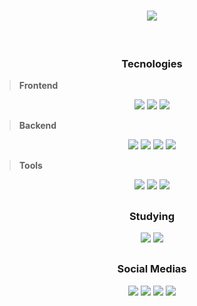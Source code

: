 <h1 align="center">
    <img src="https://readme-typing-svg.herokuapp.com/?font=Righteous&size=35&center=true&vCenter=true&width=500&height=60&duration=4000&lines=Hi!+👌;+I'm+Arthur+Alvite;" />
</h1>

<br/>

<h3 align="center">Tecnologies</h3>

> **Frontend**
<div align="center"> 
  <a><img src="https://img.shields.io/badge/javascript-%23323330.svg?style=for-the-badge&logo=javascript&logoColor=%23F7DF1E"></a>
  <a><img src="https://img.shields.io/badge/css3-%231572B6.svg?style=for-the-badge&logo=css3&logoColor=white"></a>
  <a><img src="https://img.shields.io/badge/html5-%23E34F26.svg?style=for-the-badge&logo=html5&logoColor=white"></a>
</div>


> **Backend**
<div align="center"> 
  <a><img src="https://img.shields.io/badge/javascript-%23323330.svg?style=for-the-badge&logo=javascript&logoColor=%23F7DF1E"></a>
  <a><img src="https://img.shields.io/badge/php-%23777BB4.svg?style=for-the-badge&logo=php&logoColor=white"></a>
  <a><img src="https://img.shields.io/badge/mysql-4479A1.svg?style=for-the-badge&logo=mysql&logoColor=white"></a>
  <a><img src="https://img.shields.io/badge/Microsoft%20SQL%20Server-CC2927?style=for-the-badge&logo=microsoft%20sql%20server&logoColor=white"></a>
</div>


> **Tools**
<div align="center"> 
  <a><img src="https://img.shields.io/badge/git-%23F05033.svg?style=for-the-badge&logo=git&logoColor=white"></a>
  <a><img src="https://img.shields.io/badge/github-%23121011.svg?style=for-the-badge&logo=github&logoColor=white"></a>
  <a><img src="https://img.shields.io/badge/gitlab-%23181717.svg?style=for-the-badge&logo=gitlab&logoColor=white"></a>
</div>

##

<h3 align="center">Studying</h3>

<div align="center"> 
  <a><img src="https://img.shields.io/badge/typescript-%23007ACC.svg?style=for-the-badge&logo=typescript&logoColor=white"></a>
  <a><img src="https://img.shields.io/badge/react-%2320232a.svg?style=for-the-badge&logo=react&logoColor=%2361DAFB"></a>
</div>

 ##

<h3 align="center">Social Medias</h3>

<div align="center"> 
  <a href="https://www.linkedin.com/in/arthuralvite/" target="_blank"><img src="https://img.shields.io/badge/-LinkedIn-%230077B5?style=for-the-badge&logo=linkedin&logoColor=white" target="_blank"></a>
  <a href = "mailto:alvitearthur@outlook.com"><img src="https://img.shields.io/badge/Microsoft_Outlook-0078D4?style=for-the-badge&logo=microsoft-outlook&logoColor=white" target="_blank"></a>
  <a href = "mailto:gtxayt@gmail.com"><img src="https://img.shields.io/badge/Gmail-D14836?style=for-the-badge&logo=gmail&logoColor=white" target="_blank"></a>
  <a href="https://instagram.com/_tuvite" target="_blank"><img src="https://img.shields.io/badge/-Instagram-%23E4405F?style=for-the-badge&logo=instagram&logoColor=white" target="_blank"></a>
</div>
